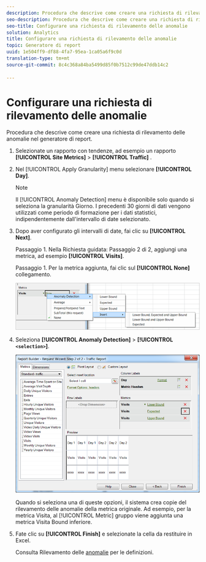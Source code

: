 ```yaml
---
description: Procedura che descrive come creare una richiesta di rilevamento delle anomalie nel generatore di report.
seo-description: Procedura che descrive come creare una richiesta di rilevamento delle anomalie nel generatore di report.
seo-title: Configurare una richiesta di rilevamento delle anomalie
solution: Analytics
title: Configurare una richiesta di rilevamento delle anomalie
topic: Generatore di report
uuid: 1e504ff9-df88-4fa7-95ea-1ca05a6f9c0d
translation-type: tm+mt
source-git-commit: 8c4c368a84ba5499d85f0b7512c99de47ddb14c2

---
```



# Configurare una richiesta di rilevamento delle anomalie

Procedura che descrive come creare una richiesta di rilevamento delle anomalie nel generatore di report.

1. Selezionate un rapporto con tendenze, ad esempio un rapporto **[!UICONTROL Site Metrics]** &gt; **[!UICONTROL Traffic]** .
1. Nel [!UICONTROL Apply Granularity] menu selezionare **[!UICONTROL Day]**.

   >[!NOTE]
   >
   >Il [!UICONTROL Anomaly Detection] menu è disponibile solo quando si seleziona la granularità Giorno. I precedenti 30 giorni di dati vengono utilizzati come periodo di formazione per i dati statistici, indipendentemente dall'intervallo di date selezionato.

1. Dopo aver configurato gli intervalli di date, fai clic su **[!UICONTROL Next]**.

   Passaggio 1. Nella Richiesta guidata: Passaggio 2 di 2, aggiungi una metrica, ad esempio **[!UICONTROL Visits]**.

   Passaggio 1. Per la metrica aggiunta, fai clic sul **[!UICONTROL None]** collegamento.

   ![Risultato passaggio](assets/anomaly_select.png)

1. Seleziona **[!UICONTROL Anomaly Detection]** &gt; **[!UICONTROL `<selection>`]**.

   ![Informazioni sul passaggio](assets/anomaly_visit.png)

   Quando si seleziona una di queste opzioni, il sistema crea copie del rilevamento delle anomalie della metrica originale. Ad esempio, per la metrica Visita, al [!UICONTROL Metric] gruppo viene aggiunta una metrica Visita Bound inferiore.
1. Fate clic su **[!UICONTROL Finish]** e selezionate la cella da restituire in Excel.

   Consulta Rilevamento delle [anomalie](/help/analyze/analysis-workspace/virtual-analyst/c-anomaly-detection/anomaly-detection.md) per le definizioni.
